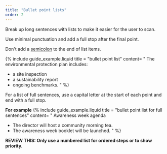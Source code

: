 ```yaml
---
title: "Bullet point lists"
order: 2
---
```


Break up long sentences with lists to make it easier for the user to scan.

Use minimal punctuation and add a full stop after the final point.

Don't add a [semicolon](/punctuation-grammar/#semicolons) to the end of list items.

{% include guide_example.liquid
  title = "bullet point list"
  content= "
The environmental protection plan includes:

- a site inspection
- a sustainability report
- ongoing benchmarks.
"
%}

For a list of full sentences, use a capital letter at the start of each point and end with a full stop.

**For example**
{% include guide_example.liquid
  title = "bullet point list for full sentences"
  content= "
Awareness week agenda

- The director will host a community morning tea.
- The awareness week booklet will be launched.
"
%}

**REVIEW THIS: Only use a numbered list for ordered steps or to show priority.**
